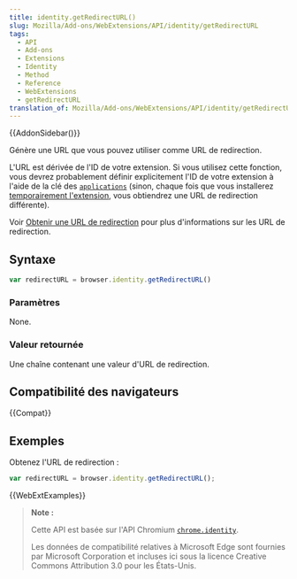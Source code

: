 ```yaml
---
title: identity.getRedirectURL()
slug: Mozilla/Add-ons/WebExtensions/API/identity/getRedirectURL
tags:
  - API
  - Add-ons
  - Extensions
  - Identity
  - Method
  - Reference
  - WebExtensions
  - getRedirectURL
translation_of: Mozilla/Add-ons/WebExtensions/API/identity/getRedirectURL
---
```


{{AddonSidebar()}}

Génère une URL que vous pouvez utiliser comme URL de redirection.

L'URL est dérivée de l'ID de votre extension. Si vous utilisez cette fonction, vous devrez probablement définir explicitement l'ID de votre extension à l'aide de la clé des [`applications`](/fr/Add-ons/WebExtensions/manifest.json/applications) (sinon, chaque fois que vous installerez [temporairement l'extension](/fr/Add-ons/WebExtensions/Temporary_Installation_in_Firefox), vous obtiendrez une URL de redirection différente).

Voir [Obtenir une URL de redirection](/fr/Add-ons/WebExtensions/API/identity#Getting_the_redirect_URL) pour plus d'informations sur les URL de redirection.

## Syntaxe

```js
var redirectURL = browser.identity.getRedirectURL()
```

### Paramètres

None.

### Valeur retournée

Une chaîne contenant une valeur d'URL de redirection.

## Compatibilité des navigateurs

{{Compat}}

## Exemples

Obtenez l'URL de redirection :

```js
var redirectURL = browser.identity.getRedirectURL();
```

{{WebExtExamples}}

> **Note :**
>
> Cette API est basée sur l'API Chromium [`chrome.identity`](https://developer.chrome.com/extensions/identity).
>
> Les données de compatibilité relatives à Microsoft Edge sont fournies par Microsoft Corporation et incluses ici sous la licence Creative Commons Attribution 3.0 pour les États-Unis.
